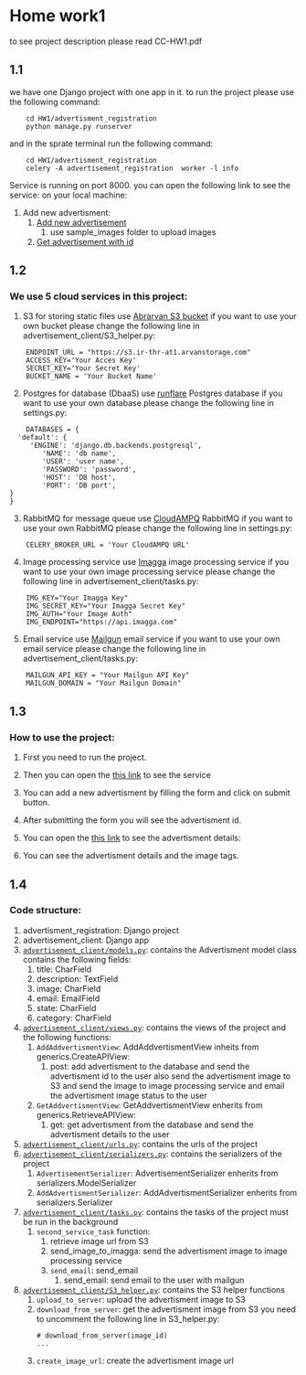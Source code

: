 
# Home work1 
to see project description please read CC-HW1.pdf
## 1.1
we have one Django project with one app in it.
to run the project please use the following command:
```
    cd HW1/advertisment_registration
    python manage.py runserver
```
and in the sprate terminal run the following command:
```
    cd HW1/advertisment_registration
    celery -A advertisement_registration  worker -l info
```

Service is running on port 8000.
you can open the following link to see the service:
on your local machine:
1. Add new advertisment: 
    1. [Add new advertisement](http://localhost:8000/advertisment/add)
         1. use sample_images folder to upload images
    2. [Get advertisement with id](http://localhost:8000/advertisment/get/1)
## 1.2
### We use 5 cloud services in this project:
1. S3 for storing static files
    use   [Abrarvan S3 bucket](https://www.arvancloud.com/fa)
if you want to use your own bucket please change the following line in advertisement_client/S3_helper.py:
```
    ENDPOINT_URL = "https://s3.ir-thr-at1.arvanstorage.com"
    ACCESS_KEY='Your Acces Key'
    SECRET_KEY='Your Secret Key'
    BUCKET_NAME = 'Your Bucket Name'
```
2. Postgres for database (DbaaS)
    use [runflare](https://runflare.com/) Postgres database
if you want to use your own database please change the following line in settings.py:
```
    DATABASES = {
  'default': {
     'ENGINE': 'django.db.backends.postgresql',
        'NAME': 'db name',
        'USER': 'user name',
        'PASSWORD': 'password',
        'HOST': 'DB host',
        'PORT': 'DB port',
}
}
```
3. RabbitMQ for message queue
    use [CloudAMPQ](https://www.cloudamqp.com/) RabbitMQ
if you want to use your own RabbitMQ please change the following line in settings.py:
```
    CELERY_BROKER_URL = 'Your CloudAMPQ URL'
```
4. Image processing service
    use [Imagga](https://imagga.com/) image processing service
if you want to use your own image processing service please change the following line in advertisement_client/tasks.py:
```
    IMG_KEY="Your Imagga Key"
    IMG_SECRET_KEY="Your Imagga Secret Key"
    IMG_AUTH="Your Image Auth"
    IMG_ENDPOINT="https://api.imagga.com"

```
5. Email service
    use [Mailgun](https://www.mailgun.com/) email service
if you want to use your own email service please change the following line in advertisement_client/tasks.py:
```
    MAILGUN_API_KEY = "Your Mailgun API Key"
    MAILGUN_DOMAIN = "Your Mailgun Domain"
```
## 1.3
### How to use the project:
1. First you need to run  the project.
2. Then you can open the [this link](http://localhost:8000/advertisment/add) to see the service

3. You can add a new advertisment by filling the form and click on submit button.
4. After submitting the form you will see the advertisment id.
5. You can open the [this link](http://localhost:8000/advertisment/get/1) to see the advertisment details:
6. You can see the advertisment details and the image tags.

## 1.4
### Code structure:
1. advertisment_registration: Django project
2. advertisement_client: Django app
3. [`advertisement_client/models.py`](./advertisement_registration/advertisement_client/models.py): contains the Advertisment model class  contains the following fields:
    1. title: CharField
    2. description: TextField
    3. image: CharField
    4. email: EmailField
    5. state: CharField
    6. category: CharField
4. [`advertisement_client/views.py`](./advertisement_registration/advertisement_client/views.py): contains the views of the project and the following functions:
    1. `AddAddvertismentView`: AddAddvertismentView inheits from generics.CreateAPIView:
        1. post: add advertisment to the database and send the advertisment id to the user
            also  send the advertisment image to S3 and send the image to image processing service
            and email the advertisment image status to the user
    2. `GetAddvertismentView`: GetAddvertismentView enherits from generics.RetrieveAPIView: 
        1. get: get advertisment from the database and send the advertisment details to the user
5. [`advertisement_client/urls.py`](./advertisement_registration/advertisement_client/urls.py): contains the urls of the project
6. [`advertisement_client/serializers.py`](./advertisement_registration/advertisement_client/serializers.py): contains the serializers of the project
    1. `AdvertisementSerializer`: AdvertisementSerializer enherits from serializers.ModelSerializer
    2. `AddAdvertismentSerializer`: AddAdvertismentSerializer enherits from serializers.Serializer
7. [`advertisement_client/tasks.py`](./advertisement_registration/advertisement_client/tasks.py): contains the tasks of the project must be run in the background
    1. `second_service_task` function:
        1. retrieve image url from S3
        2. send_image_to_imagga: send the advertisment image to image processing service
        3. `send_email`: send_email
            1. send_email: send email to the user with mailgun
8. [`advertisement_client/S3_helper.py`](./advertisement_registration/advertisement_client/S3_helper.py): contains the S3 helper functions
    1. `upload_to_server`: upload the advertisment image to S3
    2. `download_from_server`: get the advertisment image from S3 you need to uncomment the following line in S3_helper.py:
        ```
        # download_from_server(image_id)
        ...
        ```
    3. `create_image_url`: create the advertisment image url

